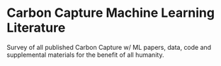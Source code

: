 # Carbon Capture Machine Learning Literature

Survey of all published Carbon Capture w/ ML papers, data, code and supplemental materials for the benefit of all humanity.
